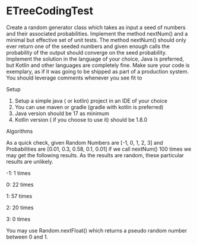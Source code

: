 # ETreeCodingTest

Create a random generator class which takes as input a seed of numbers and their
associated probabilities. Implement the method nextNum() and a minimal but effective set of
unit tests. The method nextNum() should only ever return one of the seeded numbers and
given enough calls the probability of the output should converge on the seed probability.
Implement the solution in the language of your choice, Java is preferred, but Kotlin and other
languages are completely fine. Make sure your code is exemplary, as if it was going to be
shipped as part of a production system. You should leverage comments whenever you see fit
to

Setup

1. Setup a simple java ( or kotlin) project in an IDE of your choice
2. You can use maven or gradle (gradle with kotlin is preferred)
3. Java version should be 17 as minimum
4. Kotlin version ( if you choose to use it) should be 1.8.0

Algorithms

As a quick check, given Random Numbers are [-1, 0, 1, 2, 3] and Probabilities are
[0.01, 0.3, 0.58, 0.1, 0.01] if we call nextNum() 100 times we may get the following results.
As the results are random, these particular results are unlikely.

-1: 1 times

0: 22 times

1: 57 times

2: 20 times

3: 0 times

You may use Random.nextFloat() which returns a pseudo random number between 0 and 1.
